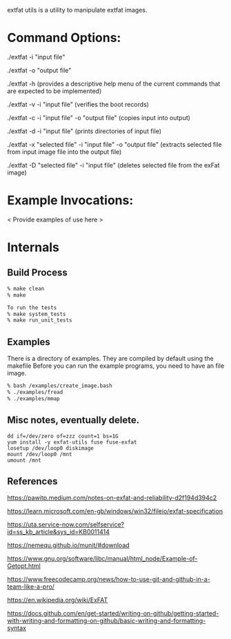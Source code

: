 extfat utils is a utility to manipulate extfat images.

# Command Options:
./extfat -i "input file"

./extfat -o "output file"

./extfat -h (provides a descriptive help menu of the current commands that are expected to be implemented)

./extfat -v -i "input file" (verifies the boot records)

./extfat -c -i "input file" -o "output file" (copies input into output)

./extfat -d -i "input file" (prints directories of input file)

./extfat -x "selected file" -i "input file" -o "output file" (extracts selected file from input image file into the output file)

./extfat -D "selected file" -i "input file" (deletes selected file from the exFat image)
# Example Invocations:
< Provide examples of use here >


# Internals

## Build Process
```bash
% make clean
% make

To run the tests
% make system_tests
% make run_unit_tests

```

## Examples
There is a directory of examples.  They are compiled by default using the makefile
Before you can run the example programs, you need to have an file image.

```bash
% bash /examples/create_image.bash
% ./examples/fread
% ./examples/mmap
```




















## Misc notes, eventually delete.
```
dd if=/dev/zero of=zzz count=1 bs=1G
yum install -y exfat-utils fuse fuse-exfat
losetup /dev/loop0 diskimage 
mount /dev/loop0 /mnt
umount /mnt
```
## References


https://pawitp.medium.com/notes-on-exfat-and-reliability-d2f194d394c2


https://learn.microsoft.com/en-gb/windows/win32/fileio/exfat-specification


https://uta.service-now.com/selfservice?id=ss_kb_article&sys_id=KB0011414


https://nemequ.github.io/munit/#download


https://www.gnu.org/software/libc/manual/html_node/Example-of-Getopt.html


https://www.freecodecamp.org/news/how-to-use-git-and-github-in-a-team-like-a-pro/


https://en.wikipedia.org/wiki/ExFAT


https://docs.github.com/en/get-started/writing-on-github/getting-started-with-writing-and-formatting-on-github/basic-writing-and-formatting-syntax
